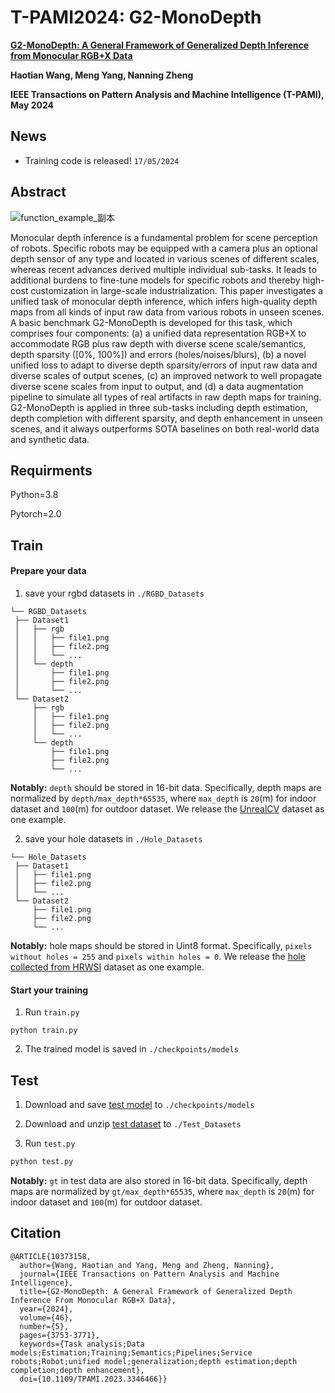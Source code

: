 # T-PAMI2024: G2-MonoDepth

**[G2-MonoDepth: A General Framework of Generalized Depth Inference from Monocular RGB+X Data](https://arxiv.org/abs/2310.15422)**

**Haotian Wang, Meng Yang, Nanning Zheng**

**IEEE Transactions on Pattern Analysis and Machine Intelligence (T-PAMI), May 2024**

## News

- Training code is released! `17/05/2024`

## Abstract

![function_example_副本](https://github.com/Wang-xjtu/G2-MonoDepth/assets/56944916/97775fe9-e991-4e43-a90a-2a0a80e54aae)

Monocular depth inference is a fundamental problem for scene perception of robots. Specific robots may be equipped with a camera plus an optional depth sensor of any type and located in various scenes of different scales, whereas recent advances derived multiple individual sub-tasks. It leads to additional burdens to fine-tune models for specific robots and thereby high-cost customization in large-scale industrialization. This paper investigates a unified task of monocular depth inference, which infers high-quality depth maps from all kinds of input raw data from various robots in unseen scenes. A basic benchmark G2-MonoDepth is developed for this task, which comprises four components: (a) a unified data representation RGB+X to accommodate RGB plus raw depth with diverse scene scale/semantics, depth sparsity ([0%, 100%]) and errors (holes/noises/blurs), (b) a novel unified loss to adapt to diverse depth sparsity/errors of input raw data and diverse scales of output scenes, (c) an improved network to well propagate diverse scene scales from input to output, and (d) a data augmentation pipeline to simulate all types of real artifacts in raw depth maps for training. G2-MonoDepth is applied in three sub-tasks including depth estimation, depth completion with different sparsity, and depth enhancement in unseen scenes, and it always outperforms SOTA baselines on both real-world data and synthetic data.

## Requirments

Python=3.8

Pytorch=2.0

## Train

#### Prepare your data

1. save your rgbd datasets in `./RGBD_Datasets`

```
└── RGBD_Datasets
 ├── Dataset1
 │   ├── rgb
 │   │   ├── file1.png
 │   │   ├── file2.png
 │   │   └── ...
 │   └── depth
 │       ├── file1.png
 │       ├── file2.png
 │       └── ...
 └── Dataset2
     ├── rgb
     │   ├── file1.png
     │   ├── file2.png
     │   └── ...
     └── depth
         ├── file1.png
         ├── file2.png
         └── ...    
```

**Notably:** `depth` should be stored in 16-bit data. Specifically, depth maps are normalized by `depth/max_depth*65535`, where `max_depth` is `20`(m) for indoor dataset and `100`(m) for outdoor dataset. We release the [UnrealCV](https://drive.google.com/file/d/1svV_j8IwjH1fcF4iDtAAh4MRw0Ig00X-/view?usp=drive_link) dataset as one example.

2. save your hole datasets in `./Hole_Datasets`

```
└── Hole_Datasets
 ├── Dataset1
 │   ├── file1.png
 │   ├── file2.png
 │   └── ...
 └── Dataset2
     ├── file1.png
     ├── file2.png
     └── ...
```

**Notably:** hole maps should be stored in Uint8 format. Specifically, `pixels without holes = 255` and `pixels within holes = 0`. We release the [hole collected from HRWSI](https://drive.google.com/file/d/1iKJEWgd36ebEVbG-01_gDipYuCCs7ZQZ/view?usp=drive_link) dataset as one example.

#### Start your training

1. Run `train.py`

```
python train.py
```

2. The trained model is saved in `./checkpoints/models`

## Test

1. Download and save [test model](https://drive.google.com/file/d/1Cp0tRkQE0AAtvtMQcYVnb-cOj9J4CWdZ/view?usp=drive_link) to `./checkpoints/models`

2. Download and unzip [test dataset](https://drive.google.com/file/d/1rIkCjvSGQd4b-haedEkLkd7pbJM5hiel/view?usp=drive_link) to `./Test_Datasets`

3. Run `test.py`

```python
python test.py
```

**Notably:** `gt` in test data are also stored in 16-bit data. Specifically, depth maps are normalized by `gt/max_depth*65535`, where `max_depth` is `20`(m) for indoor dataset and `100`(m) for outdoor dataset.

## Citation

```
@ARTICLE{10373158,
  author={Wang, Haotian and Yang, Meng and Zheng, Nanning},
  journal={IEEE Transactions on Pattern Analysis and Machine Intelligence}, 
  title={G2-MonoDepth: A General Framework of Generalized Depth Inference From Monocular RGB+X Data}, 
  year={2024},
  volume={46},
  number={5},
  pages={3753-3771},
  keywords={Task analysis;Data models;Estimation;Training;Semantics;Pipelines;Service robots;Robot;unified model;generalization;depth estimation;depth completion;depth enhancement},
  doi={10.1109/TPAMI.2023.3346466}}
```
